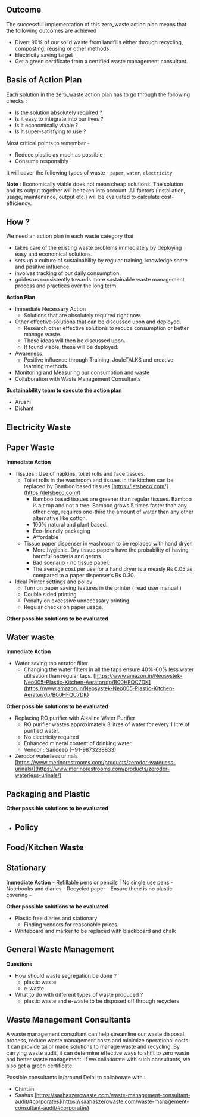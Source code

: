 
## Outcome 

The successful implementation of this zero_waste action plan means that the following outcomes are achieved
- Divert 90% of our solid waste from landfills either through recycling, composting, reusing or other methods.
- Electricity saving target
- Get a green certificate from a certified waste management consultant. 
 
## Basis of Action Plan 

Each solution in the zero_waste action plan has to go through the following checks :
- Is the solution absolutely required ? 
- Is it easy to integrate into our lives ? 
- Is it economically viable ?
- Is it super-satisfying to use ? 

Most critical points to remember - 
- Reduce plastic as much as possible 
- Consume responsibly

It will cover the following types of waste - `paper`, `water`, `electricity`

**Note** : Economically viable does not mean cheap solutions. The solution and its output together will be taken into account. All factors (installation, usage, maintenance, output etc.) will be evaluated to calculate cost-efficiency. 

## How ? 

We need an action plan in each waste category that 
- takes care of the existing waste problems immediately by deploying easy and economical solutions.
- sets up a culture of sustainability by regular training, knowledge share and positive influence. 
- involves tracking of our daily consumption.
- guides us consistently towards more sustainable waste management process and practices over the long term. 

**Action Plan**

- Immediate Necessary Action
	- Solutions that are absolutely required right now. 
- Other effective solutions that can be discussed upon and deployed. 
	- Research other effective solutions to reduce consumption or better manage waste. 
	- These ideas will then be discussed upon. 
	- If found viable, these will be deployed. 
- Awareness 
	- Positive influence through Training, JouleTALKS and creative learning methods. 
- Monitoring and Measuring our consumption and waste  
- Collaboration with Waste Management Consultants

**Sustainability team to execute the action plan**
- Arushi 
- Dishant

## Electricity Waste

## Paper Waste

**Immediate Action**

- Tissues : Use of napkins, toilet rolls and face tissues. 
	- Toilet rolls in the washroom and tissues in the kitchen can be replaced by Bamboo based tissues [https://letsbeco.com/](https://letsbeco.com/)
		- Bamboo based tissues are greener than regular tissues. Bamboo is a crop and not a tree. Bamboo grows 5 times faster than any other crop, requires one-third the amount of water than any other alternative like cotton. 
		- 100% natural and plant based. 
		- Eco-friendly packaging
		- Affordable
	- Tissue paper dispenser in washroom to be replaced with hand dryer. 
		- More hygienic. Dry tissue papers have the probability of having harmful bacteria and germs. 
		- Bad scenario - no tissue paper. 
		- The average cost per use for a hand dryer is a measly Rs 0.05 as compared to a paper
dispenser’s Rs 0.30. 
- Ideal Printer settings and policy
	- Turn on paper saving features in the printer ( read user manual )
	- Double sided printing
	- Penalty on excessive unnecessary printing
	- Regular checks on paper usage. 

**Other possible solutions to be evaluated**


## Water waste 

**Immediate Action**
- Water saving tap aerator filter 
	- Changing the water filters in all the taps ensure 40%-60% less water utilisation than regular taps. [https://www.amazon.in/Neosystek-Neo005-Plastic-Kitchen-Aerator/dp/B00HFQC7DK](https://www.amazon.in/Neosystek-Neo005-Plastic-Kitchen-Aerator/dp/B00HFQC7DK)


**Other possible solutions to be evaluated**
- Replacing RO purifier with Alkaline Water Purifier
	- RO purifier wastes approximately 3 litres of water for every 1 litre of
purified water.
	- No electricity required
	- Enhanced mineral content of drinking water
	- Vendor : Sandeep (+91-9873238833)
- Zerodor waterless urinals [https://www.merinorestrooms.com/products/zerodor-waterless-urinals/](https://www.merinorestrooms.com/products/zerodor-waterless-urinals/)

## Packaging and Plastic

**Other possible solutions to be evaluated**

- Policy 
	- 

## Food/Kitchen Waste

## Stationary 

**Immediate Action**
	- Refillable pens or pencils | No single use pens
	- Notebooks and diaries
		- Recycled paper
		- Ensure there is no plastic covering
	- 

**Other possible solutions to be evaluated**
- Plastic free diaries and stationary 
	- Finding vendors for reasonable prices.
- Whiteboard and marker to be replaced with blackboard and chalk 

## General Waste Management

**Questions**
- How should waste segregation be done ?
	- plastic waste
	- e-waste
- What to do with different types of waste produced ?
	- plastic waste and e-waste to be disposed off through recyclers

## Waste Management Consultants 

A waste management consultant can help streamline our waste disposal process, reduce waste management costs and minimize operational costs. It can provide tailor made solutions to manage waste and recycling. By carrying waste audit, it can determine effective ways to shift to zero waste and better waste management. If we collaborate with such consultants, we also get a green certificate. 

Possible consultants in/around Delhi to collaborate with : 
- Chintan 
- Saahas [https://saahaszerowaste.com/waste-management-consultant-audit/#corporates](https://saahaszerowaste.com/waste-management-consultant-audit/#corporates)
<!--stackedit_data:
eyJoaXN0b3J5IjpbLTIwMzI1NDM3ODQsMTcxNDI1MTU5NywyMj
E5Nzg3NzcsLTkzODkzNjM0MSwxNjg0MTk4MTI1LC04MDc5MTM0
MjksLTc2NjU3MzA4NiwtMTU5NjM2NDQ1NywtNzAzNzcyMzY5LD
M3NjkwMTEzMCw1NzY0MTA0OTgsMjA5ODkwNjUzNCwtNzM1OTE3
NTc0LC0xNDQ0NjA3NzIyLC0yMDg4NzQ2NjEyXX0=
-->